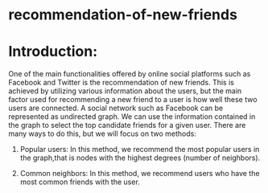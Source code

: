 # recommendation-of-new-friends
# Introduction:
One of the main functionalities offered by online social platforms such as Facebook and Twitter is the recommendation of new friends.
This is achieved by utilizing various information about the users, but the main factor used for recommending a new friend to a user is how well these
two users are connected.
A social network such as Facebook can be represented as undirected graph. We can use the information contained in the graph to select the top candidate friends for a given user.
There are many ways to do this, but we will focus on two methods:

1. Popular users: In this method, we recommend the most popular users in the graph,that is nodes with the highest degrees (number of neighbors).

2. Common neighbors: In this method, we recommend users who have the most common friends with the user.
